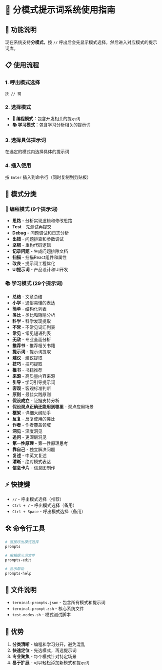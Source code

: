# 🎯 分模式提示词系统使用指南

## 🚀 功能说明

现在系统支持**分模式**，按 `//` 呼出后会先显示模式选择，然后进入对应模式的提示词库。

## 📋 使用流程

### 1. 呼出模式选择
```
按 // 键
```

### 2. 选择模式
- **🚀 编程模式**：包含开发相关的提示词
- **📚 学习模式**：包含学习分析相关的提示词

### 3. 选择具体提示词
在选定的模式内选择具体的提示词

### 4. 插入使用
按 `Enter` 插入到命令行（同时复制到剪贴板）

## 🎯 模式分类

### 🚀 编程模式 (9个提示词)
- **思路** - 分析实现逻辑和修改思路
- **Test** - 先测试再提交
- **Debug** - 问题调试和日志分析
- **出错** - 问题排查和参数调试
- **坚韧** - 重构代码逻辑
- **记录问题** - 生成问题排除文档
- **扫描** - 扫描React组件和属性
- **改良** - 提示词工程优化
- **UI提示词** - 产品设计和UI开发

### 📚 学习模式 (29个提示词)
- **总结** - 文章总结
- **小学** - 通俗易懂的表达
- **简单** - 结构化列表
- **类比** - 类比和隐喻分析
- **科学** - 科学发现提取
- **不常** - 不常见词汇列表
- **常见** - 常见短语列表
- **无敌** - 专业全面分析
- **推荐书** - 推荐相关书籍
- **提示词** - 提示词提取
- **建议** - 建议提取
- **技巧** - 技巧提取
- **推书** - 书籍推荐
- **来源** - 高质量内容来源
- **引导** - 学习引导提示词
- **客观** - 客观标准判断
- **原则** - 最佳实践原则
- **假设成立** - 证据支持分析
- **假设观点正确还能用到哪里** - 观点应用场景
- **框架** - 详细大纲助手
- **反复** - 反复使用的类比
- **作者** - 作者覆盖领域
- **洞见** - 深度洞见
- **追问** - 更深层洞见
- **第一性原理** - 第一性原理思考
- **靠自己** - 独立解决问题
- **复述** - 中英文复述
- **清晰** - 绝对模式表达
- **信息卡片** - 信息图制作

## ⚡ 快捷键

- `//` - 呼出模式选择（推荐）
- `Ctrl + /` - 呼出模式选择（备用）
- `Ctrl + Space` - 呼出模式选择（备用）

## 🛠️ 命令行工具

```bash
# 直接呼出模式选择
prompts

# 编辑提示词文件
prompts-edit

# 显示帮助
prompts-help
```

## 📁 文件说明

- `terminal-prompts.json` - 包含所有模式和提示词
- `terminal-prompt.zsh` - 核心系统文件
- `test-modes.sh` - 模式测试脚本

## 🎉 优势

1. **分类清晰** - 编程和学习分开，避免混乱
2. **快速定位** - 先选模式，再选提示词
3. **专业聚焦** - 每个模式针对特定场景
4. **易于扩展** - 可以轻松添加新模式和提示词
